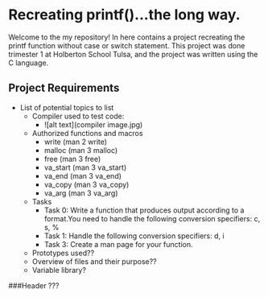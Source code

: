 # Recreating printf()...the long way.

Welcome to the my repository! In here contains a project recreating the printf function without case or switch statement. This project was done trimester 1 at Holberton School Tulsa, and the project was written using the C language.


## Project Requirements
- List of potential topics to list 
  - Compiler used to test code:
    - ![alt text](compiler image.jpg)
  - Authorized functions and macros
    - write (man 2 write)
    - malloc (man 3 malloc)
    - free (man 3 free)
    - va_start (man 3 va_start)
    - va_end (man 3 va_end)
    - va_copy (man 3 va_copy)
    - va_arg (man 3 va_arg)
  - Tasks
    - Task 0: Write a function that produces output according to a format.You need to handle the following conversion specifiers: c, s, %
    - Task 1: Handle the following conversion specifiers: d, i
    - Task 3: Create a man page for your function.
  - Prototypes used??
  - Overview of files and their purpose??
  - Variable library?


###Header ???
  
